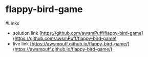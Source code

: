 # flappy-bird-game

#Links
- solution link [https://github.com/awsmPuff/flappy-bird-game](https://github.com/awsmPuff/flappy-bird-game)
- live link [https://awsmpuff.github.io/flappy-bird-game/](https://awsmpuff.github.io/flappy-bird-game/)
